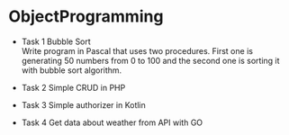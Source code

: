 # ObjectProgramming

- Task 1 Bubble Sort<br/>
  Write program in Pascal that uses two procedures. First one is generating 50 numbers from 0 to 100 and the second one is sorting it with bubble sort algorithm.

- Task 2 
  Simple CRUD in PHP

- Task 3
  Simple authorizer in Kotlin
  
- Task 4
  Get data about weather from API with GO
